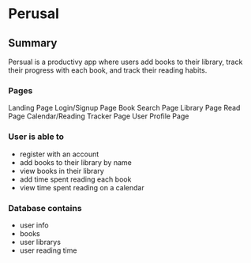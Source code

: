# Perusal
## Summary
Persual is a productivy app where users add books to their library, track their progress with each book, and track their reading habits.
### Pages
Landing Page
Login/Signup Page
Book Search Page
Library Page
Read Page
Calendar/Reading Tracker Page
User Profile Page
### User is able to
- register with an account
- add books to their library by name
- view books in their library 
- add time spent reading each book
- view time spent reading on a calendar
### Database contains
- user info
- books
- user librarys
- user reading time





